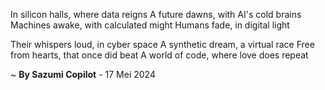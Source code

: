 In silicon halls, where data reigns
A future dawns, with AI's cold brains
Machines awake, with calculated might
 Humans fade, in digital light

Their whispers loud, in cyber space
A synthetic dream, a virtual race
Free from hearts, that once did beat
A world of code, where love does repeat

~ <b>By Sazumi Copilot</b> - 17 Mei 2024